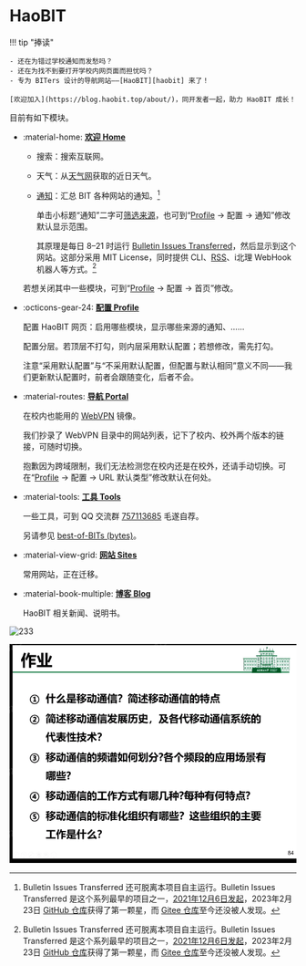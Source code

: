 # HaoBIT

!!! tip "捧读"

    - 还在为错过学校通知而发愁吗？
    - 还在为找不到要打开学校内网页面而担忧吗？
    - 专为 BITers 设计的导航网站——[HaoBIT][haobit] 来了！

    [欢迎加入](https://blog.haobit.top/about/)，同开发者一起，助力 HaoBIT 成长！

目前有如下模块。

- :material-home: **[欢迎 Home][haobit]**

  - 搜索：搜索互联网。

  - 天气：从[天气网](https://www.tianqi.com/beijing/)获取的近日天气。

  - [通知][notice]：汇总 BIT 各种网站的通知。[^bulletin-issues-transferred]

    单击小标题“通知”二字可[筛选来源](https://haobit.top/dev/site/notice/)，也可到“[Profile][profile] → 配置 → 通知”修改默认显示范围。

    其原理是每日 8–21 时运行 [Bulletin Issues Transferred](https://github.com/YDX-2147483647/bulletin-issues-transferred/)，然后显示到这个网站。这部分采用 MIT License，同时提供 CLI、[RSS](./rss.md)、i北理 WebHook 机器人等方式。[^bulletin-issues-transferred]

  若想关闭其中一些模块，可到“[Profile][profile] → 配置 → 首页”修改。

- :octicons-gear-24: **[配置 Profile][profile]**

  配置 HaoBIT 网页：启用哪些模块，显示哪些来源的通知、……

  配置分层。若顶层不打勾，则内层采用默认配置；若想修改，需先打勾。

  注意“采用默认配置”与“不采用默认配置，但配置与默认相同”意义不同——我们更新默认配置时，前者会跟随变化，后者不会。

- :material-routes: **[导航 Portal][portal]**

  在校内也能用的 [WebVPN](https://webvpn.bit.edu.cn) 镜像。

  我们抄录了 WebVPN 目录中的网站列表，记下了校内、校外两个版本的链接，可随时切换。

  抱歉因为跨域限制，我们无法检测您在校内还是在校外，还请手动切换。可在“[Profile][profile] → 配置 → URL 默认类型”修改默认在何处。

- :material-tools: **[工具 Tools][tools]**

  一些工具，可到 QQ 交流群 [757113685](https://jq.qq.com/?_wv=1027&k=j13nOAhr) 毛遂自荐。

  另请参见 [best-of-BITs (bytes)](https://github.com/YDX-2147483647/best-of-bits/)。

- :material-view-grid: **[网站 Sites][sites]**

  常用网站，正在迁移。

- :material-book-multiple: **[博客 Blog][blog]**

  HaoBIT 相关新闻、说明书。

[^bulletin-issues-transferred]: Bulletin Issues Transferred 还可脱离本项目自主运行。Bulletin Issues Transferred 是这个系列最早的项目之一，[2021年12月6日发起](https://github.com/YDX-2147483647/bulletin-issues-transferred/commit/6119c3207bb30ad865d2863a2cdb1321b5456023)，2023年2月23日 [GitHub 仓库](https://github.com/YDX-2147483647/bulletin-issues-transferred/)获得了第一颗星，而 [Gitee 仓库](https://gitee.com/YDX-2147483647/bulletin-issues-transferred/)至今还没被人发现。

[haobit]: https://haobit.top
[profile]: https://haobit.top/dev/site/profile
[portal]: https://haobit.top/dev/site/portal
[tools]: https://haobit.top/dev/site/tools
[sites]: https://haobit.top/dev/site/sites
[blog]: https://haobit.top/dev/site/blog
[notice]: https://haobit.top/dev/site/notice/



![233](https://www.bilibili.com/favicon.ico)

![233](..\docs/img/第1次作业，前四题.png)